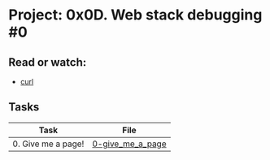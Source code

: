 # Project: 0x0D. Web stack debugging #0

## Read or watch:

* [curl]()

## Tasks

| Task               | File                                   |
|--------------------|----------------------------------------|
| 0. Give me a page! | [0-give_me_a_page](./0-give_me_a_page) |
